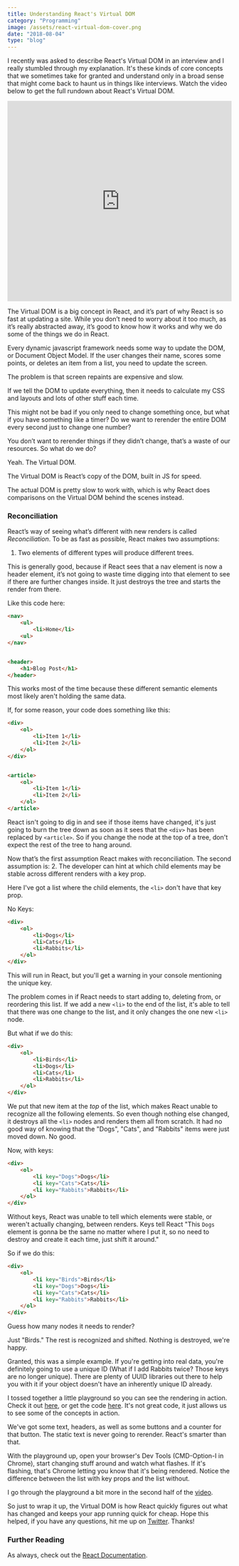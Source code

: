 ```yaml
---
title: Understanding React's Virtual DOM
category: "Programming"
image: /assets/react-virtual-dom-cover.png
date: "2018-08-04"
type: "blog"
---
```


I recently was asked to describe React's Virtual DOM in an interview and I really stumbled through my explanation. It's these kinds of core concepts that we sometimes take for granted and understand only in a broad sense that might come back to haunt us in things like interviews. Watch the video below to get the full rundown about React's Virtual DOM.

<iframe width="100%" height="450px" src="https://www.youtube.com/embed/hnQcDtXZC6g" frameborder="0" allow="autoplay; encrypted-media" allowfullscreen></iframe>

The Virtual DOM is a big concept in React, and it’s part of why React is so fast at updating a site. While you don’t need to worry about it too much, as it’s really abstracted away, it’s good to know how it works and why we do some of the things we do in React.

Every dynamic javascript framework needs some way to update the DOM, or Document Object Model. If the user changes their name, scores some points, or deletes an item from a list, you need to update the screen.

The problem is that screen repaints are expensive and slow.

If we tell the DOM to update everything, then it needs to calculate my CSS and layouts and lots of other stuff each time.

This might not be bad if you only need to change something once, but what if you have something like a timer? Do we want to rerender the entire DOM every second just to change one number?

You don’t want to rerender things if they didn’t change, that’s a waste of our resources. So what do we do?

Yeah. The Virtual DOM.

The Virtual DOM is React’s copy of the DOM, built in JS for speed.

The actual DOM is pretty slow to work with, which is why React does comparisons on the Virtual DOM behind the scenes instead.

### Reconciliation
React’s way of seeing what’s different with new renders is called *Reconciliation*. To be as fast as possible, React makes two assumptions:

1. Two elements of different types will produce different trees.

This is generally good, because if React sees that a nav element is now a header element, it’s not going to waste time digging into that element to see if there are further changes inside. It just destroys the tree and starts the render from there.

Like this code here:
```html
<nav>
	<ul>
		<li>Home</li>
	<ul>
</nav>


<header>
	<h1>Blog Post</h1>
</header>
```
This works most of the time because these different semantic elements most likely aren't holding the same data.

If, for some reason, your code does something like this: 
```html
<div>
	<ol>
		<li>Item 1</li>
		<li>Item 2</li>
	</ol>
</div> 


<article>
	<ol>
		<li>Item 1</li>
		<li>Item 2</li>
	</ol>
</article> 
```
React isn't going to dig in and see if those items have changed, it's just going to burn the tree down as soon as it sees that the `<div>` has been replaced by `<article>`. So if you change the node at the top of a tree, don't expect the rest of the tree to hang around.

Now that’s the first assumption React makes with reconciliation. The second assumption is:
2. The developer can hint at which child elements may be stable across different renders with a key prop.

Here I've got a list where the child elements, the `<li>` don't have that key prop. 

No Keys:
```html
<div>
	<ol>
		<li>Dogs</li>
		<li>Cats</li>
		<li>Rabbits</li>
	</ol>
</div> 
```

This will run in React, but you'll get a warning in your console mentioning the unique key.

The problem comes in if React needs to start adding to, deleting from, or reordering this list. If we add a new `<li>` to the end of the list, it's able to tell that there was one change to the list, and it only changes the one new `<li>` node.

But what if we do this:
```html
<div>
	<ol>
		<li>Birds</li>
		<li>Dogs</li>
		<li>Cats</li>
		<li>Rabbits</li>
	</ol>
</div> 
```

We put that new item at the *top* of the list, which makes React unable to recognize all the following elements. So even though nothing else changed, it destroys all the `<li>` nodes and renders them all from scratch. It had no good way of knowing that the "Dogs", "Cats", and "Rabbits" items were just moved down. No good.

Now, with keys:
```html
<div>
	<ol>
		<li key="Dogs">Dogs</li>
		<li key="Cats">Cats</li>
		<li key="Rabbits">Rabbits</li>
	</ol>
</div> 
```
Without keys, React was unable to tell which elements were stable, or weren't actually changing, between renders. Keys tell React "This `Dogs` element is gonna be the same no matter where I put it, so no need to destroy and create it each time, just shift it around."

So if we do this:
```html
<div>
	<ol>
		<li key="Birds">Birds</li>
		<li key="Dogs">Dogs</li>
		<li key="Cats">Cats</li>
		<li key="Rabbits">Rabbits</li>
	</ol>
</div> 
```
Guess how many nodes it needs to render?

Just "Birds." The rest is recognized and shifted. Nothing is destroyed, we're happy.


Granted, this was a simple example. If you're getting into real data, you're definitely going to use a unique ID (What if I add Rabbits twice? Those keys are no longer unique). There are plenty of UUID libraries out there to help you with it if your object doesn't have an inherently unique ID already.



I tossed together a little playground so you can see the rendering in action. Check it out [here](https://playground.atrost.com/virtualdom), or get the code [here](https://github.com/a-trost/react-playground/blob/master/src/VirtualDom.js). It's not great code, it just allows us to see some of the concepts in action.

We've got some text, headers, as well as some buttons and a counter for that button. The static text is never going to rerender. React's smarter than that.

With the playground up, open your browser's Dev Tools (CMD-Option-I in Chrome), start changing stuff around and watch what flashes. If it's flashing, that's Chrome letting you know that it's being rendered. Notice the difference between the list with key props and the list without.

I go through the playground a bit more in the second half of the [video](https://www.youtube.com/watch?v=hnQcDtXZC6g).

So just to wrap it up, the Virtual DOM is how React quickly figures out what has changed and keeps your app running quick for cheap. Hope this helped, if you have any questions, hit me up on [Twitter](https://twitter.com/MisterTrost). Thanks!

### Further Reading
As always, check out the [React Documentation](https://reactjs.org/docs/faq-internals.html).